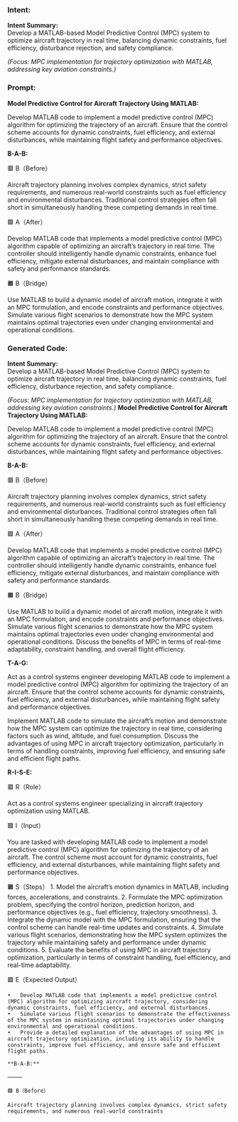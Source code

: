 ### Intent:
**Intent Summary:**  
Develop a MATLAB-based Model Predictive Control (MPC) system to optimize aircraft trajectory in real time, balancing dynamic constraints, fuel efficiency, disturbance rejection, and safety compliance.  

*(Focus: MPC implementation for trajectory optimization with MATLAB, addressing key aviation constraints.)*

### Prompt:
**Model Predictive Control for Aircraft Trajectory Using MATLAB:**

Develop MATLAB code to implement a model predictive control (MPC) algorithm for optimizing the trajectory of an aircraft. Ensure that the control scheme accounts for dynamic constraints, fuel efficiency, and external disturbances, while maintaining flight safety and performance objectives.

**B-A-B:**

🟥 B（Before）

Aircraft trajectory planning involves complex dynamics, strict safety requirements, and numerous real-world constraints such as fuel efficiency and environmental disturbances. Traditional control strategies often fall short in simultaneously handling these competing demands in real time.

🟩 A（After）

Develop MATLAB code that implements a model predictive control (MPC) algorithm capable of optimizing an aircraft’s trajectory in real time. The controller should intelligently handle dynamic constraints, enhance fuel efficiency, mitigate external disturbances, and maintain compliance with safety and performance standards.

🟧 B（Bridge）

Use MATLAB to build a dynamic model of aircraft motion, integrate it with an MPC formulation, and encode constraints and performance objectives. Simulate various flight scenarios to demonstrate how the MPC system maintains optimal trajectories even under changing environmental and operational conditions.

### Generated Code:
**Intent Summary:**  
Develop a MATLAB-based Model Predictive Control (MPC) system to optimize aircraft trajectory in real time, balancing dynamic constraints, fuel efficiency, disturbance rejection, and safety compliance.  

*(Focus: MPC implementation for trajectory optimization with MATLAB, addressing key aviation constraints.)*
**Model Predictive Control for Aircraft Trajectory Using MATLAB:**

Develop MATLAB code to implement a model predictive control (MPC) algorithm for optimizing the trajectory of an aircraft. Ensure that the control scheme accounts for dynamic constraints, fuel efficiency, and external disturbances, while maintaining flight safety and performance objectives.

**B-A-B:**

🟥 B（Before）

Aircraft trajectory planning involves complex dynamics, strict safety requirements, and numerous real-world constraints such as fuel efficiency and environmental disturbances. Traditional control strategies often fall short in simultaneously handling these competing demands in real time.

🟩 A（After）

Develop MATLAB code that implements a model predictive control (MPC) algorithm capable of optimizing an aircraft’s trajectory in real time. The controller should intelligently handle dynamic constraints, enhance fuel efficiency, mitigate external disturbances, and maintain compliance with safety and performance standards.

🟧 B（Bridge）

Use MATLAB to build a dynamic model of aircraft motion, integrate it with an MPC formulation, and encode constraints and performance objectives. Simulate various flight scenarios to demonstrate how the MPC system maintains optimal trajectories even under changing environmental and operational conditions. Discuss the benefits of MPC in terms of real-time adaptability, constraint handling, and overall flight efficiency.

**T-A-G:**

Act as a control systems engineer developing MATLAB code to implement a model predictive control (MPC) algorithm for optimizing the trajectory of an aircraft. Ensure that the control scheme accounts for dynamic constraints, fuel efficiency, and external disturbances, while maintaining flight safety and performance objectives.

Implement MATLAB code to simulate the aircraft’s motion and demonstrate how the MPC system can optimize the trajectory in real time, considering factors such as wind, altitude, and fuel consumption. Discuss the advantages of using MPC in aircraft trajectory optimization, particularly in terms of handling constraints, improving fuel efficiency, and ensuring safe and efficient flight paths.

**R-I-S-E:**

🟥 R（Role）

Act as a control systems engineer specializing in aircraft trajectory optimization using MATLAB.

🟩 I（Input）

You are tasked with developing MATLAB code to implement a model predictive control (MPC) algorithm for optimizing the trajectory of an aircraft. The control scheme must account for dynamic constraints, fuel efficiency, and external disturbances, while maintaining flight safety and performance objectives.

🟧 S（Steps）
	1.	Model the aircraft’s motion dynamics in MATLAB, including forces, accelerations, and constraints.
	2.	Formulate the MPC optimization problem, specifying the control horizon, prediction horizon, and performance objectives (e.g., fuel efficiency, trajectory smoothness).
	3.	Integrate the dynamic model with the MPC formulation, ensuring that the control scheme can handle real-time updates and constraints.
	4.	Simulate various flight scenarios, demonstrating how the MPC system optimizes the trajectory while maintaining safety and performance under dynamic conditions.
	5.	Evaluate the benefits of using MPC in aircraft trajectory optimization, particularly in terms of constraint handling, fuel efficiency, and real-time adaptability.

🟩 E（Expected Output）

	•	Develop MATLAB code that implements a model predictive control (MPC) algorithm for optimizing aircraft trajectory, considering dynamic constraints, fuel efficiency, and external disturbances.
	•	Simulate various flight scenarios to demonstrate the effectiveness of the MPC system in maintaining optimal trajectories under changing environmental and operational conditions.
	•	Provide a detailed explanation of the advantages of using MPC in aircraft trajectory optimization, including its ability to handle constraints, improve fuel efficiency, and ensure safe and efficient flight paths.

	**B-A-B:**

	⸻

	🟩 B（Before）

	Aircraft trajectory planning involves complex dynamics, strict safety requirements, and numerous real-world constraints
